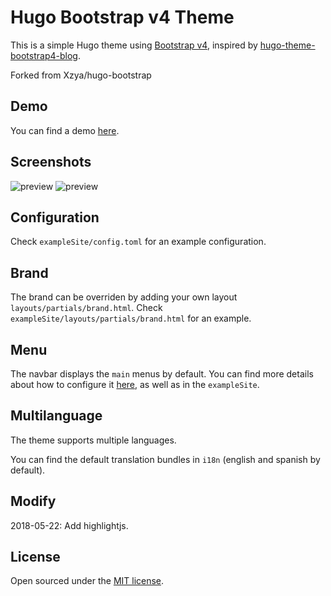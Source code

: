 # Hugo Bootstrap v4 Theme

This is a simple Hugo theme using [Bootstrap v4](https://getbootstrap.com/), inspired by [hugo-theme-bootstrap4-blog](https://github.com/alanorth/hugo-theme-bootstrap4-blog).  

Forked from Xzya/hugo-bootstrap

## Demo

You can find a demo [here](https://themes.gohugo.io/theme/hugo-bootstrap/).

## Screenshots

![preview](https://raw.githubusercontent.com/Xzya/hugo-bootstrap/master/images/screenshot.png)
![preview](https://raw.githubusercontent.com/Xzya/hugo-bootstrap/master/images/screenshot2.png)

## Configuration

Check `exampleSite/config.toml` for an example configuration.

## Brand

The brand can be overriden by adding your own layout `layouts/partials/brand.html`. Check `exampleSite/layouts/partials/brand.html` for an example.

## Menu

The navbar displays the `main` menus by default. You can find more details about how to configure it [here](https://gohugo.io/templates/menu-templates/), as well as in the `exampleSite`.

## Multilanguage

The theme supports multiple languages.

You can find the default translation bundles in `i18n` (english and spanish by default).

## Modify

2018-05-22: Add highlightjs.


## License

Open sourced under the [MIT license](./LICENSE.md).
